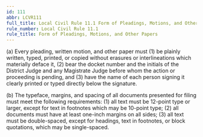 ```yaml
---
id: 111
abbr: LCVR111
full_title: Local Civil Rule 11.1 Form of Pleadings, Motions, and Other Papers
rule_number: Local Civil Rule 11.1
rule_title: Form of Pleadings, Motions, and Other Papers
---
```


(a) Every pleading, written motion, and other paper must (1) be plainly written, typed,
printed, or copied without erasures or interlineations which materially deface it, (2) bear the docket
number and the initials of the District Judge and any Magistrate Judge before whom the action or
proceeding is pending, and (3) have the name of each person signing it clearly printed or typed directly
below the signature.

(b) The typeface, margins, and spacing of all documents presented for filing must meet the
following requirements: (1) all text must be 12-point type or larger, except for text in footnotes
which may be 10-point type; (2) all documents must have at least one-inch margins on all sides; (3) all text must be double-spaced, except for headings, text in footnotes, or block quotations, which may be
single-spaced.